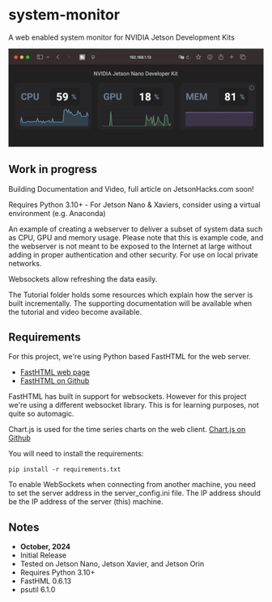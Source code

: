 # system-monitor
A web enabled system monitor for NVIDIA Jetson Development Kits

![Remote monitor of Jetson Nano](images/sys_mon_nano.gif)
## Work in progress

Building Documentation and Video, full article on JetsonHacks.com soon!

Requires Python 3.10+ - For Jetson Nano & Xaviers, consider using a virtual environment (e.g. Anaconda)

An example of creating a webserver to deliver a subset of system data such as CPU, GPU and memory usage. Please note that this is example code, and the webserver is not meant to be exposed to the Internet at large without adding in proper authentication and other security. For use on local private networks.

Websockets allow refreshing the data easily.

The Tutorial folder holds some resources which explain how the server is built incrementally. The supporting documentation will be available when the tutorial and video become available.

## Requirements
For this project, we're using Python based FastHTML for the web server.
* [FastHTML web page](https://fastht.ml)
* [FastHTML on Github](https://github.com/AnswerDotAI/fasthtml)

FastHTML has built in support for websockets. However for this project we're using a different websocket library. This is for learning purposes, not quite so automagic.

Chart.js is used for the time series charts on the web client. [Chart.js on Github](https://github.com/chartjs/Chart.js)

You will need to install the requirements:
```
pip install -r requirements.txt
```

To enable WebSockets when connecting from another machine, you need to set the server address in the server_config.ini file. The IP address should be the IP address of the server (this) machine.

## Notes
* **October, 2024**
* Initial Release
* Tested on Jetson Nano, Jetson Xavier, and Jetson Orin
* Requires Python 3.10+
* FastHML 0.6.13
* psutil 6.1.0
